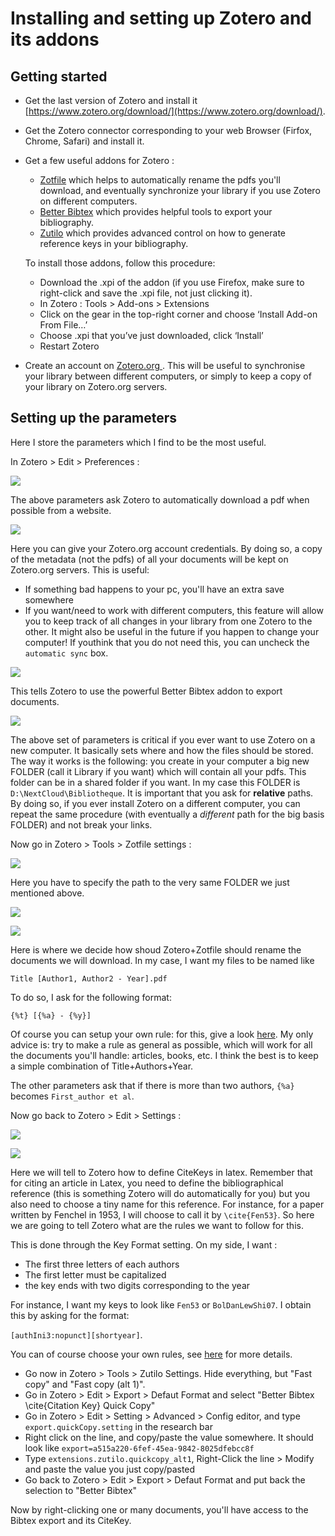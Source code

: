 # Installing and setting up Zotero and its addons

## Getting started

- Get the last version of Zotero and install it [https://www.zotero.org/download/](https://www.zotero.org/download/).
- Get the Zotero connector corresponding to your web Browser (Firfox, Chrome, Safari) and install it.
- Get a few useful addons for Zotero :
  - [Zotfile](http://zotfile.com/) which helps to automatically rename the pdfs you'll download, and eventually synchronize your library if you use Zotero on different computers.
  - [Better Bibtex](https://retorque.re/zotero-better-bibtex/installation/) which provides helpful tools to export your bibliography.
  - [Zutilo](https://github.com/wshanks/Zutilo/releases) which provides advanced control on how to generate reference keys in your bibliography.

  To install those addons, follow this procedure:
  - Download the .xpi of the addon (if you use Firefox, make sure to right-click and save the .xpi file, not just clicking it).
  - In Zotero : Tools > Add-ons > Extensions
  - Click on the gear in the top-right corner and choose ‘Install Add-on From File…’
  - Choose .xpi that you’ve just downloaded, click ‘Install’
  - Restart Zotero

- Create an account on [Zotero.org ](https://www.zotero.org/user/login/). This will be useful to synchronise your library between different computers, or simply to keep a copy of your library on Zotero.org servers.


## Setting up the parameters

Here I store the parameters which I find to be the most useful. 

In Zotero > Edit > Preferences : 

![](images/z_pref1.png) 

The above parameters ask Zotero to automatically download a pdf when possible from a website.

![](images/z_pref2.png) 

Here you can give your Zotero.org account credentials. By doing so, a copy of the metadata (not the pdfs) of all your documents will be kept on Zotero.org servers. This is useful:
- If something bad happens to your pc, you'll have an extra save somewhere
- If you want/need to work with different computers, this feature will allow you to keep track of all changes in your library from one Zotero to the other. It might also be useful in the future if you happen to change your computer! If youthink that you do not need this, you can uncheck the `automatic sync` box.

![](images/z_pref3.png) 

This tells Zotero to use the powerful Better Bibtex addon to export documents.

![](images/z_pref4.png) 

The above set of parameters is critical if you ever want to use Zotero on a new computer. 
It basically sets where and how the files should be stored.
The way it works is the following: you create in your computer a big new FOLDER (call it Library if you want) which will contain all your pdfs. This folder can be in a shared folder if you want. In my case this FOLDER is `D:\NextCloud\Bibliotheque`.
It is important that you ask for **relative** paths. By doing so, if you ever install Zotero on a different computer, you can repeat the same procedure (with eventually a *different* path for the big basis FOLDER) and not break your links.

Now go in Zotero > Tools > Zotfile settings :

![](images/z_pref5.png) 

Here you have to specify the path to the very same FOLDER we just mentioned above.

![](images/z_pref6.png) 


![](images/z_pref7.png)

Here is where we decide how shoud Zotero+Zotfile should rename the documents we will download.
In my case, I want my files to be named like

`Title [Author1, Author2 - Year].pdf`

To do so, I ask for the following format:

`{%t} [{%a} - {%y}]`

Of course you can setup your own rule: for this, give a look [here](http://zotfile.com/index.html#renaming-rules). 
My only advice is: try to make a rule as general as possible, which will work for all the documents you'll handle: articles, books, etc. I think the best is to keep a simple combination of Title+Authors+Year.

The other parameters ask that if there is more than two authors, `{%a}` becomes `First_author et al`.

Now go back to Zotero > Edit > Settings :

![](images/z_pref8.png) 

![](images/z_pref9.png) 

Here we will tell to Zotero how to define CiteKeys in latex. Remember that for citing an article in Latex, you need to define the bibliographical reference (this is something Zotero will do automatically for you) but you also need to choose a tiny name for this reference. For instance, for a paper written by Fenchel in 1953, I will choose to call it by `\cite{Fen53}`. So here we are going to tell Zotero what are the rules we want to follow for this.

This is done through the Key Format setting.
On my side, I want :
- The first three letters of each authors
- The first letter must be capitalized
- the key ends with two digits corresponding to the year

For instance, I want my keys to look like `Fen53` or `BolDanLewShi07`.
I obtain this by asking for the format:

`[authIni3:nopunct][shortyear]`.

You can of course choose your own rules, see [here](https://retorque.re/zotero-better-bibtex/citing/#configurable-citekey-generator) for more details.


- Go now in Zotero > Tools > Zutilo Settings. 
Hide everything, but "Fast copy" and "Fast copy (alt 1)".
- Go in Zotero > Edit > Export > Defaut Format and select "Better Bibtex \cite{Citation Key} Quick Copy"
- Go in Zotero > Edit > Setting > Advanced > Config editor, and type `export.quickCopy.setting` in the research bar
- Right click on the line, and copy/paste the value somewhere. It should look like `export=a515a220-6fef-45ea-9842-8025dfebcc8f`
- Type `extensions.zutilo.quickcopy_alt1`, Right-Click the line > Modify and paste the value you just copy/pasted
- Go back to Zotero > Edit > Export > Defaut Format and put back the selection to "Better Bibtex"

Now by right-clicking one or many documents, you'll have access to the Bibtex export and its CiteKey.










